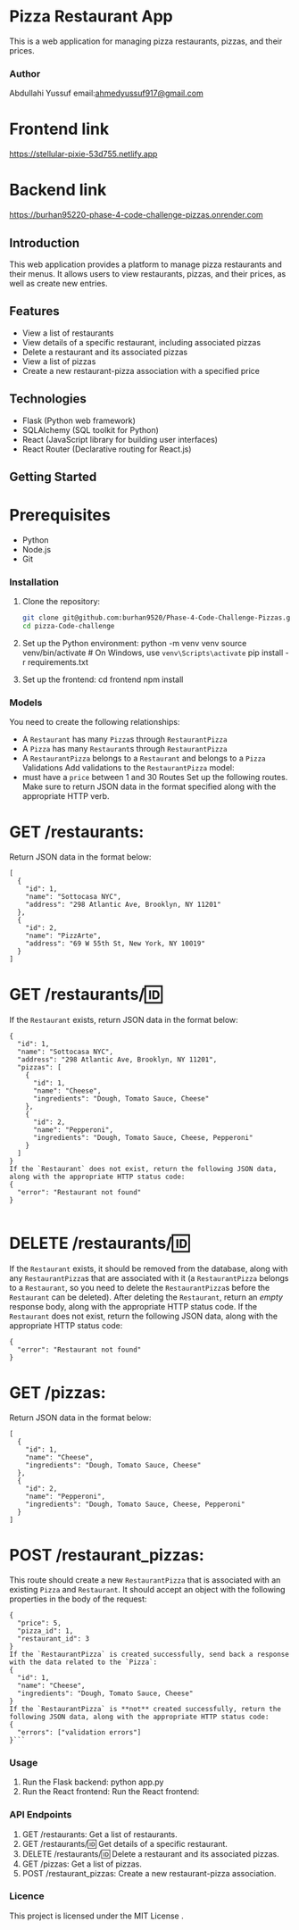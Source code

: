 # Pizza Restaurant App

This is a web application for managing pizza restaurants, pizzas, and their prices.
### Author
 Abdullahi Yussuf
 email:ahmedyussuf917@gmail.com
# Frontend link 
https://stellular-pixie-53d755.netlify.app
# Backend link
https://burhan95220-phase-4-code-challenge-pizzas.onrender.com


## Introduction

This web application provides a platform to manage pizza restaurants and their menus. It allows users to view restaurants, pizzas, and their prices, as well as create new entries.

## Features

- View a list of restaurants
- View details of a specific restaurant, including associated pizzas
- Delete a restaurant and its associated pizzas
- View a list of pizzas
- Create a new restaurant-pizza association with a specified price

## Technologies

- Flask (Python web framework)
- SQLAlchemy (SQL toolkit for Python)
- React (JavaScript library for building user interfaces)
- React Router (Declarative routing for React.js)


## Getting Started

# Prerequisites

- Python
- Node.js
- Git

### Installation

1. Clone the repository:

   ```bash
   git clone git@github.com:burhan9520/Phase-4-Code-Challenge-Pizzas.git
   cd pizza-Code-challenge
2. Set up the Python environment:
    python -m venv venv
    source venv/bin/activate  # On Windows, use `venv\Scripts\activate`
    pip install -r requirements.txt
3. Set up the frontend:
    cd frontend
    npm install

### Models
You need to create the following relationships:
- A `Restaurant` has many `Pizza`s through `RestaurantPizza`
- A `Pizza` has many `Restaurant`s through `RestaurantPizza`
- A `RestaurantPizza` belongs to a `Restaurant` and belongs to a `Pizza`
Validations
Add validations to the `RestaurantPizza` model:
- must have a `price` between 1 and 30
Routes
Set up the following routes. Make sure to return JSON data in the format specified along with the appropriate HTTP verb.
 

# GET /restaurants:
Return JSON data in the format below:
```
[
  {
    "id": 1,
    "name": "Sottocasa NYC",
    "address": "298 Atlantic Ave, Brooklyn, NY 11201"
  },
  {
    "id": 2,
    "name": "PizzArte",
    "address": "69 W 55th St, New York, NY 10019"
  }
]
``` 
# GET /restaurants/:id:
If the `Restaurant` exists, return JSON data in the format below:
```
{
  "id": 1,
  "name": "Sottocasa NYC",
  "address": "298 Atlantic Ave, Brooklyn, NY 11201",
  "pizzas": [
    {
      "id": 1,
      "name": "Cheese",
      "ingredients": "Dough, Tomato Sauce, Cheese"
    },
    {
      "id": 2,
      "name": "Pepperoni",
      "ingredients": "Dough, Tomato Sauce, Cheese, Pepperoni"
    }
  ]
}
If the `Restaurant` does not exist, return the following JSON data, along with the appropriate HTTP status code:
{
  "error": "Restaurant not found"
}
 

```

# DELETE /restaurants/:id:
If the `Restaurant` exists, it should be removed from the database, along with any `RestaurantPizza`s that are associated with it (a `RestaurantPizza` belongs to a `Restaurant`, so you need to delete the `RestaurantPizza`s before the `Restaurant` can be deleted).
After deleting the `Restaurant`, return an _empty_ response body, along with the appropriate HTTP status code.
If the `Restaurant` does not exist, return the following JSON data, along with the appropriate HTTP status code:
```
{
  "error": "Restaurant not found"
}
```
 

# GET /pizzas:
Return JSON data in the format below:
```
[
  {
    "id": 1,
    "name": "Cheese",
    "ingredients": "Dough, Tomato Sauce, Cheese"
  },
  {
    "id": 2,
    "name": "Pepperoni",
    "ingredients": "Dough, Tomato Sauce, Cheese, Pepperoni"
  }
]
```
# POST /restaurant_pizzas:
This route should create a new `RestaurantPizza` that is associated with an existing `Pizza` and `Restaurant`. It should accept an object with the following properties in the body of the request:
```
{
  "price": 5,
  "pizza_id": 1,
  "restaurant_id": 3
}
If the `RestaurantPizza` is created successfully, send back a response with the data related to the `Pizza`:
{
  "id": 1,
  "name": "Cheese",
  "ingredients": "Dough, Tomato Sauce, Cheese"
}
If the `RestaurantPizza` is **not** created successfully, return the following JSON data, along with the appropriate HTTP status code:
{
  "errors": ["validation errors"]
}```
```


### Usage
1. Run the Flask backend:
    python app.py
2. Run the React frontend:
     Run the React frontend:

### API Endpoints
1. GET /restaurants: Get a list of restaurants.
2. GET /restaurants/:id: Get details of a specific restaurant.
3. DELETE /restaurants/:id: Delete a restaurant and its associated pizzas.
4. GET /pizzas: Get a list of pizzas.
5. POST /restaurant_pizzas: Create a new restaurant-pizza association.


### Licence
  This project is licensed under the MIT License .


